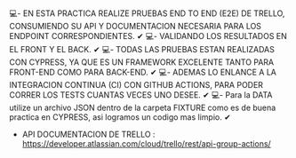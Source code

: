 💻- EN ESTA PRACTICA REALIZE PRUEBAS END TO END (E2E) DE TRELLO, CONSUMIENDO SU API Y  DOCUMENTACION NECESARIA PARA LOS ENDPOINT CORRESPONDIENTES. ✔
💻- VALIDANDO LOS RESULTADOS EN EL FRONT Y EL BACK.  ✔
💻- TODAS LAS PRUEBAS ESTAN REALIZADAS CON CYPRESS, YA QUE ES UN FRAMEWORK EXCELENTE TANTO PARA FRONT-END COMO PARA BACK-END.  ✔
💻- ADEMAS LO ENLANCE A LA INTEGRACION CONTINUA (CI) CON GITHUB ACTIONS, PARA PODER CORRER LOS TESTS CUANTAS VECES UNO DESEE.  ✔
💻- Para la DATA utilize un archivo JSON dentro de la carpeta FIXTURE como es de buena practica en CYPRESS, asi logramos un codigo mas limpio.  ✔

* API DOCUMENTACION DE TRELLO : https://developer.atlassian.com/cloud/trello/rest/api-group-actions/
